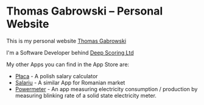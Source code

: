 # Thomas Gabrowski – Personal Website
This is my personal website
[Thomas Gabrowski](https://thomas.gabrowski.eu)

I'm a Software Developer behind [Deep Scoring Ltd](https://seepscoring.com)

My other Apps you can find in the App Store are:
* [Płaca](https://thomas.gabrowski.eu/placa) - A polish salary calculator
* [Salariu](https://thomas.gabrowski.eu/salariu) - A similar App for Romanian market
* [Powermeter](https://thomas.gabrowski.eu/powermeter) - An app measuring electricity consumption / production by measuring blinking rate of a solid state electricity meter.


